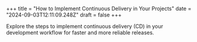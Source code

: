 +++
title = "How to Implement Continuous Delivery in Your Projects"
date = "2024-09-03T12:11:09.248Z"
draft = false
+++

  Explore the steps to implement continuous delivery (CD) in your development workflow for faster and more reliable releases.
        